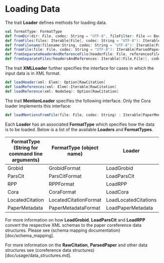 # Loading Data #


The trait __Loader__ defines methods for loading data. 

```Scala
val formatType: FormatType
def fromDir(dir: File, codec: String = "UTF-8", fileFilter: File => Boolean = _ => true): Iterable[ParsedPaper]
def fromFiles(files: Iterable[File], codec: String = "UTF-8"): Iterable[ParsedPaper]
def fromFilename(filename:String, codec: String = "UTF-8"): Iterable[ParsedPaper]
def fromFile(file: File, codec: String = "UTF-8"): Iterable[ParsedPaper]
def fromSeparateHeaderAndReferenceFile(headerFile: File, referencesFile: File, codec: String = "UTF-8")
def fromSeparateFiles(headersAndReferences: Iterable[(File,File)], codec: String = "UTF-8"): Iterable[ParsedPaper]
```

The trait __XMLLoader__ further specifies the interface for cases in which the input data is in XML format. 
 
 ```Scala
 def loadHeader(xml: Elem): Option[RawCitation]
 def loadReferences(xml: Elem):Iterable[RawCitation]
 def loadReference(xml: NodeSeq): Option[RawCitation]
 ```
 
 The trait __MentionLoader__ specifies the following interface. Only the Cora loader implements this interface:
 
 ```Scala
 def loadMentionsFromFile(file: File, codec: String) : Iterable[PaperMention]
 ```
 
Each __Loader__ has an associated __FormatType__ which specifies how the data is to be loaded. Below is a list of the available __Loaders__ and __FormatTypes__.

| FormatType (String for command line arguments) | FormatType (object name) | Loader | 
| ---------------------------------------------- | ------------------------ | ------ |
|  Grobid | GrobidFormat | LoadGrobid |
| ParsCit | ParsCitFormat | LoadParsCit | 
| RPP | RPPFormat | LoadRPP |
| Cora | CoraFormat| LoadCora |
| LocatedCitation | LocatedCitationFormat | LoadLocatedCitations |
| PaperMetadata | PaperMetadataFormat | LoadPaperMetadata |


For more information on how __LoadGrobid__, __LoadParsCit__ and __LoadRPP__ convert the respective XML schemas to the paper coreference data structures. Please see (schema mapping documentation)[doc/schema_mapping].
 
For more information on the __RawCitation__, __ParsedPaper__ and other data structures see (coreference data structures)[doc/usage/data_structures.md].

